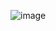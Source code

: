 ![image](https://github.com/kerdo1/ERD_To_Db/assets/142597870/015532f4-2f01-4b33-b6fe-0645b2ea93c7)
